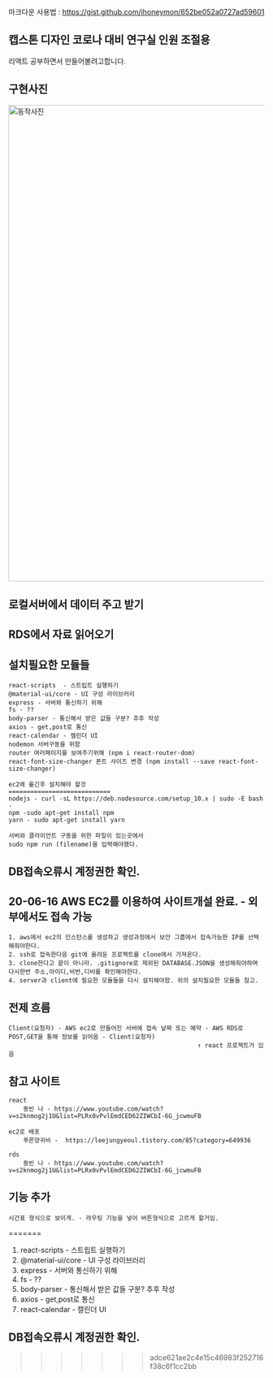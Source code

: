 마크다운 사용법 : https://gist.github.com/ihoneymon/652be052a0727ad59601

## 캡스톤 디자인 코로나 대비 연구실 인원 조절용
리액트 공부하면서 만들어볼려고합니다.


## 구현사진

<img width="938" alt="동작사진" src="https://user-images.githubusercontent.com/51110811/113016223-3fc84980-91b9-11eb-968e-8585bd09b074.png">

## 로컬서버에서 데이터 주고 받기

## RDS에서 자료 읽어오기


## 설치필요한 모듈들
    react-scripts  - 스트립트 실행하기 
    @material-ui/core - UI 구성 라이브러리
    express - 서버와 통신하기 위해
    fs - ??
    body-parser - 통신해서 받은 값들 구분? 추후 작성
    axios - get,post로 통신
    react-calendar - 캘린더 UI
    nodemon 서버구동을 위함
    router 여러페이지를 보여주기위해 (npm i react-router-dom)
    react-font-size-changer 폰트 사이즈 변경 (npm install --save react-font-size-changer)
 
    ec2에 옮긴후 설치해야 할것
    ============================
    nodejs - curl -sL https://deb.nodesource.com/setup_10.x | sudo -E bash -
    npm -sudo apt-get install npm
    yarn - sudo apt-get install yarn

    서버와 클라이언트 구동을 위한 파일이 있는곳에서
    sudo npm run (filename)을 입력해야했다.

## DB접속오류시 계정권한 확인.

## 20-06-16 AWS EC2를 이용하여 사이트개설 완료. - 외부에서도 접속 가능
    1. aws에서 ec2의 인스턴스를 생성하고 생성과정에서 보안 그룹에서 접속가능한 IP를 선택해줘야한다.
    2. ssh로 접속한다음 git에 올려둔 프로젝트를 clone에서 가져온다.
    3. clone한다고 끝이 아니라. .gitignore로 제외된 DATABASE.JSON을 생성해줘야하며 다시한번 주소,아이디,비번,디비를 확인해야한다.
    4. server과 client에 필요한 모듈들을 다시 설치해야함. 위의 설치필요한 모듈들 참고.

## 전제 흐름
    Client(요청자) - AWS ec2로 만들어진 서버에 접속 날짜 또는 예약 - AWS RDS로 POST,GET을 통해 정보를 읽어옴 - Client(요청자)
                                                        ↑ react 프로젝트가 있음

## 참고 사이트
    react
        동빈 나 - https://www.youtube.com/watch?v=s2knmog2j1U&list=PLRx0vPvlEmdCED62ZIWCbI-6G_jcwmuFB
    
    ec2로 배포
        푸른양귀비 -  https://leejungyeoul.tistory.com/85?category=649936
    
    rds 
        동빈 나 - https://www.youtube.com/watch?v=s2knmog2j1U&list=PLRx0vPvlEmdCED62ZIWCbI-6G_jcwmuFB


## 기능 추가
    시간표 형식으로 보이게. - 라우팅 기능을 넣어 버튼형식으로 고르게 할거임.
=======
1. react-scripts  - 스트립트 실행하기 
2. @material-ui/core - UI 구성 라이브러리
3. express - 서버와 통신하기 위해
4. fs - ??
5. body-parser - 통신해서 받은 값들 구분? 추후 작성
6. axios - get,post로 통신
7. react-calendar - 캘린더 UI

## DB접속오류시 계정권한 확인.
>>>>>>> adce621ae2c4e15c46983f252716f38c6f1cc2bb
